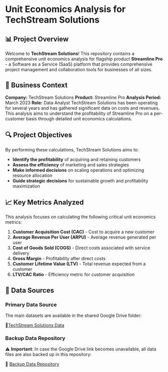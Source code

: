 # Unit Economics Analysis for TechStream Solutions
## 📊 Project Overview
Welcome to **TechStream Solutions**! This repository contains a comprehensive unit economics analysis for flagship product **Streamline Pro** - a Software as a Service (SaaS) platform that provides comprehensive project management and collaboration tools for businesses of all sizes.

## 🎯 Business Context
**Company:** TechStream Solutions
**Product:** Streamline Pro
**Analysis Period:** March 2023
**Role:** Data Analyst
TechStream Solutions has been operating for several years and has gathered significant data on costs and revenues. This analysis aims to understand the profitability of Streamline Pro on a per-customer basis through detailed unit economics calculations.

## 🔍 Project Objectives
By performing these calculations, TechStream Solutions aims to:

- **Identify the profitability** of acquiring and retaining customers
- **Assess the efficiency** of marketing and sales strategies
- **Make informed decisions** on scaling operations and optimizing resource allocation
- **Guide strategic decisions** for sustainable growth and profitability maximization

## 📈 Key Metrics Analyzed
This analysis focuses on calculating the following critical unit economics metrics:

1. **Customer Acquisition Cost (CAC)** - Cost to acquire a new customer
2. **Average Revenue Per User (ARPU)** - Average revenue generated per user
3. **Cost of Goods Sold (COGS)** - Direct costs associated with service delivery
4. **Gross Margin** - Profitability after direct costs
5. **Customer Lifetime Value (LTV)** - Total revenue expected from a customer
6. **LTV/CAC Ratio** - Efficiency metric for customer acquisition

## 💾 Data Sources
### Primary Data Source

The main datasets are available in the shared Google Drive folder:

📁[TechStream Solutions Data](https://drive.google.com/drive/folders/1qhOW9Y2orRXuzbX-kXEmuJ7TMQiRs2Uv)

### Backup Data Repository

⚠️ **Important**: In case the Google Drive link becomes unavailable, all data files are also backed up in this repository:

📁 [Backup Data Repository](https://github.com/Truc034/StreamlinePro_UnitEconomics/tree/main/TechStreamData)
